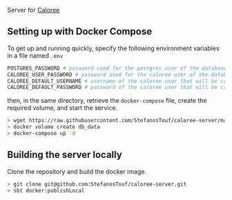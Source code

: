 Server for [Caloree](https://github.com/StefanosTouf/caloree-cli)

## Setting up with Docker Compose

To get up and running quickly, specify the following environment variables in a file named `.env`

```bash
POSTGRES_PASSWORD # password used for the postgres user of the database
CALOREE_USER_PASSWORD # password used for the caloree user of the database user
CALOREE_DEFAULT_USERNAME # username of the caloree user that will be created on startup
CALOREE_DEFAULT_PASSWORD # password of the caloree user that will be created on startup
```

then, in the same directory, retrieve the `docker-compose` file, create the required volume, and start the service.

```bash
> wget https://raw.githubusercontent.com/StefanosTouf/caloree-server/master/docker/docker-compose.yml
> docker volume create db_data
> docker-compose up -d
```

## Building the server locally

Clone the repository and build the docker image.

```bash
> git clone git@github.com:StefanosTouf/caloree-server.git
> sbt docker:publishLocal
```
